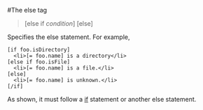 #The else tag

>[else if *condition*]
>[else]

Specifies the else statement. For example,

    [if foo.isDirectory]
      <li>[= foo.name] is a directory</li>
    [else if foo.isFile]
      <li>[= foo.name] is a file.</li>
    [else]
      <li>[= foo.name] is unknown.</li>
    [/if]

As shown, it must follow a [if](if.md) statement or another else statement.